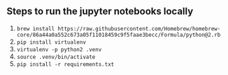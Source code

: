 ## Steps to run the jupyter notebooks locally
1. ```brew install https://raw.githubusercontent.com/Homebrew/homebrew-core/86a44a0a552c673a05f11018459c9f5faae3becc/Formula/python@2.rb```
1. ```pip install virtualenv```
1. ```virtualenv -p python2 .venv```
1. ```source .venv/bin/activate```
1. ```pip install -r requirements.txt```
